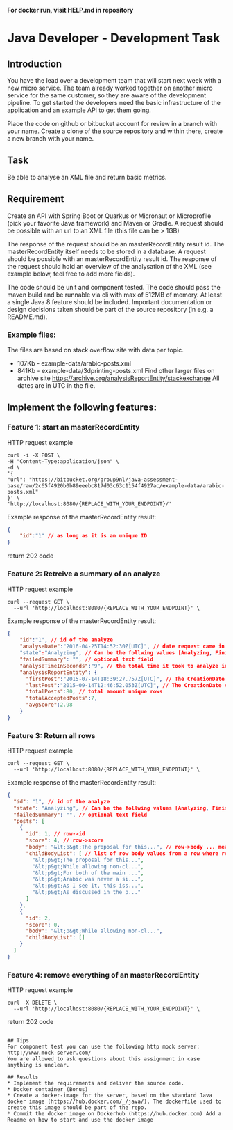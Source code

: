 **For docker run, visit HELP.md in repository**
# Java Developer - Development Task

## Introduction
You have the lead over a development team that will start next week with a new micro service. The team already worked 
together on another micro service for the same customer, so they are aware of the development pipeline. To get started 
the developers need the basic infrastructure of the application and an example API to get them going.

Place the code on github or bitbucket account for review in a branch with your name. Create a clone of the source repository
and within there, create a new branch with your name.

## Task
Be able to analyse an XML file and return basic metrics.

## Requirement
Create an API with Spring Boot or Quarkus or Micronaut or Microprofile (pick your favorite Java framework) and Maven or Gradle.
A request should be possible with an url to an XML file (this file can be > 1GB)

The response of the request should be an masterRecordEntity result id. The masterRecordEntity itself needs to be stored in a database.
A request should be possible with an masterRecordEntity result id.
The response of the request should hold an overview of the analysation of the XML (see example below, feel free to add more fields).

The code should be unit and component tested.
The code should pass the maven build and be runnable via cli with max of 512MB of memory. At least a single Java 8 feature should be included.
Important documentation or design decisions taken should be part of the source repository (in e.g. a README.md).

### Example files:
The files are based on stack overflow site with data per topic.
* 107Kb - example-data/arabic-posts.xml
* 841Kb - example-data/3dprinting-posts.xml Find other larger files on archive site https://archive.org/analysisReportEntity/stackexchange
All dates are in UTC in the file.

## Implement the following features:
### Feature 1: start an masterRecordEntity

HTTP request example
```
curl -i -X POST \
-H "Content-Type:application/json" \
-d \
'{
"url": "https://bitbucket.org/group9nl/java-assessment-base/raw/2c65f4920b0b89eeebc817d03c63c1154f4927ac/example-data/arabic-posts.xml"
}' \
'http://localhost:8080/{REPLACE_WITH_YOUR_ENDPOINT}/'

```

Example response of the masterRecordEntity result:
```json
{
    "id":"1" // as long as it is an unique ID
}
```
return 202 code

### Feature 2: Retreive a summary of an analyze

HTTP request example
```
curl --request GET \
  --url 'http://localhost:8080/{REPLACE_WITH_YOUR_ENDPOINT}' \
```

Example response of the masterRecordEntity result:
```json
{
    "id":"1", // id of the analyze
    "analyseDate":"2016-04-25T14:52:30Z[UTC]", // date request came in 2015-07-14T18:39:27.757
    "state":"Analyzing", // Can be the follwing values [Analyzing, Finished, Deleting, Failed]
    "failedSummary": "", // optional text field
    "analyseTimeInSeconds":"9", // the total time it took to analyze in seconds
    "analysisReportEntity": {
      "firstPost":"2015-07-14T18:39:27.757Z[UTC]", // The CreationDate value of a row the file with the lowest value (first in time)
      "lastPost":"2015-09-14T12:46:52.053Z[UTC]", // The CreationDate value of a row the file with the highest value (last in time)
      "totalPosts":80, // total amount unique rows
      "totalAcceptedPosts":7,
      "avgScore":2.98
    }
}
```

### Feature 3: Return all rows

HTTP request example
```
curl --request GET \
  --url 'http://localhost:8080/{REPLACE_WITH_YOUR_ENDPOINT}' \
```

Example response of the masterRecordEntity result:
```json
{
  "id": "1", // id of the analyze
  "state": "Analyzing", // Can be the follwing values [Analyzing, Finished, Deleting, Failed]
  "failedSummary": "", // optional text field
  "posts": [
    {
      "id": 1, // row->id
      "score": 4, // row->score
      "body": "&lt;p&gt;The proposal for this...", // row->body ... means the rest
      "childBodyList": [ // list of row body values from a row where row->ParentId is same of row->id
        "&lt;p&gt;The proposal for this...",
        "&lt;p&gt;While allowing non-cl...",
        "&lt;p&gt;For both of the main ...",
        "&lt;p&gt;Arabic was never a si...",
        "&lt;p&gt;As I see it, this iss...",
        "&lt;p&gt;As discussed in the p..."
      ]
    },
    {
      "id": 2,
      "score": 0,
      "body": "&lt;p&gt;While allowing non-cl...",
      "childBodyList": []
    }
  ]
}
```

### Feature 4: remove everything of an masterRecordEntity

HTTP request example
```
curl -X DELETE \
  --url 'http://localhost:8080/{REPLACE_WITH_YOUR_ENDPOINT}' \
```

return 202 code

```

## Tips
For component test you can use the following http mock server: http://www.mock-server.com/
You are allowed to ask questions about this assignment in case anything is unclear.

## Results
* Implement the requirements and deliver the source code.
* Docker container (Bonus)
* Create a docker-image for the server, based on the standard Java docker image (https://hub.docker.com/_/java/). The dockerfile used to create this image should be part of the repo.
* Commit the docker image on Dockerhub (https://hub.docker.com) Add a Readme on how to start and use the docker image
